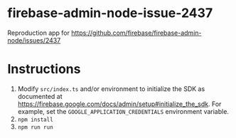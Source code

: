 # firebase-admin-node-issue-2437

Reproduction app for https://github.com/firebase/firebase-admin-node/issues/2437

# Instructions

1. Modify `src/index.ts` and/or environment to initialize the SDK as documented at
   https://firebase.google.com/docs/admin/setup#initialize_the_sdk.
   For example, set the `GOOGLE_APPLICATION_CREDENTIALS` environment variable.
1. `npm install`
1. `npm run run`
